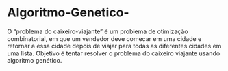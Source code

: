 ﻿# Algoritmo-Genetico-
O “problema do caixeiro-viajante” é um problema de otimização combinatorial, em que um vendedor deve começar em uma cidade e retornar a essa cidade depois de viajar para todas as diferentes cidades em uma lista.
Objetivo é tentar resolver o problema do caixeiro viajante usando algoritmo genético.
